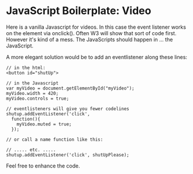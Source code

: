 # JavaScript Boilerplate: Video

Here is a vanilla Javascript for videos. In this case the event listener works on the element via onclick(). Often W3 will show that sort of code first. However it's kind of a mess. The JavaScripts should happen in ... the JavaScript.

A more elegant solution would be to add an eventlistener along these lines:

~~~~
// in the html:
<button id="shutUp">

// in the Javascript
var myVideo = document.getElementById("myVideo");
myVideo.width = 420;
myVideo.controls = true;

// eventlisteners will give you fewer codelines
shutup.addEventListener('click',
  function(){
    myVideo.muted = true;
  });

// or call a name function like this:

// ..... etc. .....
shutup.addEventListener('click', shutUpPlease);

~~~~

Feel free to enhance the code.
